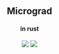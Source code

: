 <div align="center">

## Micrograd
#### in rust

[![](https://img.shields.io/badge/rust-f74c00.svg?style=for-the-badge&logoColor=white&logo=rust)]()
[![](https://img.shields.io/badge/Evcxr_notebook-F37626.svg?style=for-the-badge&logoColor=white&logo=jupyter)]()

</div>
